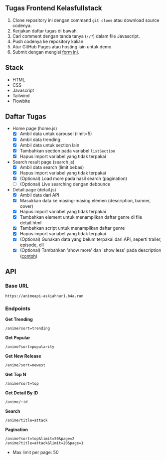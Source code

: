 ## Tugas Frontend Kelasfullstack

1. Clone repository ini dengan command `git clone` atau download source codenya.
2. Kerjakan daftar tugas di bawah.
3. Cari comment dengan tanda tanya (`//?`) dalam file Javascript.
4. Push codenya ke repository kalian.
5. Atur GitHub Pages atau hosting lain untuk demo.
6. Submit dengan mengisi [form ini](https://airtable.com/shrRgvyiYdb76BAMt).

## Stack
- HTML
- CSS
- Javascript
- Tailwind
- Flowbite

## Daftar Tugas
- Home page (home.js)
  - [x] Ambil data untuk carousel (limit=5)
  - [x] Ambil data trending
  - [x] Ambil data untuk section lain
  - [x] Tambahkan section pada variabel `listSection`
  - [x] Hapus import variabel yang tidak terpakai
  
- Search result page (search.js)
  - [x] Ambil data search (limit bebas)
  - [x] Hapus import variabel yang tidak terpakai
  - [x] (Optional) Load more pada hasil search (pagination)
  - [ ] (Optional) Live searching dengan debounce

- Detail page (detail.js)
  - [x] Ambil data dari API
  - [x] Masukkan data ke masing-masing elemen (description, banner, cover)
  - [x] Hapus import variabel yang tidak terpakai
  - [x] Tambahkan element untuk menampilkan daftar genre di file detail.html
  - [x] Tambahkan script untuk menampilkan daftar genre
  - [x] Hapus import variabel yang tidak terpakai
  - [x] (Optional) Gunakan data yang belum terpakai dari API, seperti trailer, episode, dll
  - [x] (Optional) Tambahkan 'show more' dan 'show less' pada description ([contoh](https://www.geeksforgeeks.org/how-to-create-show-more-and-show-less-functionality-for-hiding-text-using-javascript/))

## API

### Base URL
```
https://animeapi-askiahnur1.b4a.run
```

### Endpoints
**Get Trending**
```
/anime?sort=trending
```
**Get Popular**
```
/anime?sort=popularity
```
**Get New Release**
```
/anime?sort=newest
```
**Get Top N**
```
/anime?sort=top
```
**Get Detail By ID**
```
/anime/:id
```
**Search**
```
/anime?title=attack
```
**Pagination**
```
/anime?sort=top&limit=50&page=2
/anime?title=attack&limit=20&page=1
```
- Max limit per page: 50